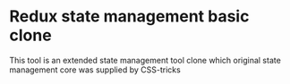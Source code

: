 # Redux state management basic clone

This tool is an extended state management tool clone which original state management core was supplied by CSS-tricks
